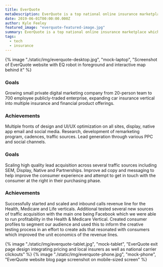 ```yaml
---
title: EverQuote
metaDescription: EverQuote is a top national online insurance marketplace which we lead teams that developed the brand, UX, and marketing strategies that helped it become a billion dollar company publically traded business.
date: 2019-06-01T00:00:00.000Z
author: Kyle Feeley
featured_image: "everquote-featured-image.jpg"
summary: EverQuote is a top national online insurance marketplace which we lead teams that developed the brand, UX, and marketing strategies that helped it become a billion dollar company publically traded business.
tags:
  - tech
  - insurance
---
```

 {% image "./static/img/everquote-desktop.jpg", "mock-laptop", "Screenshot of EverQuote website with EQ robot in foreground and interactive map behind it" %}
### Goals
Growing small private digital marketing company from 20-person team to 700 employee publicly-traded enterprise, expanding car insurance vertical into multiple insurance and financial product offerings.

### Achievements
Multiple fronts of design and UI/UX optimization on all sites, display, native app email and social media. Research, development of remarketing program, cadences, traffic sources. Lead generation through various PPC and social channels.

### Goals
Scaling high quality lead acquisition across several traffic sources including SEM, Display, Native and Partnerships. Improve ad copy and messaging to help improve the consumer experience and attempt to get in touch with the consumer at the right in their purchasing phase.

### Achievements
Successfully started and scaled and inbound calls revenue line for the Health, Medicare and Life verticals. Additional tested several new sources of traffic acquisition with the main one being Facebook which we were able to run profitability in the Health & Medicare Vertical. Created consumer profiles to segment our audience and used this to inform the creative testing process in an effort to create ads that resonated with consumers which improved the unit economics of the revenue lines.

<div class="mocks-tablet-mobile">
 {% image "./static/img/everquote-tablet.jpg", "mock-tablet", "EverQuote exit page design integrating pricing and local insurers as well as national carrier clickouts" %}
 {% image "./static/img/everquote-phone.jpg", "mock-phone", "EverQuote website blog page screenshot on mobile-sized screen" %}
 </div>
